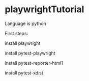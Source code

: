 # playwrightTutorial

Language is python 

First steps:

install playwright

install pytest-playwright

install pytest-reporter-html1

install pytest-xdist




